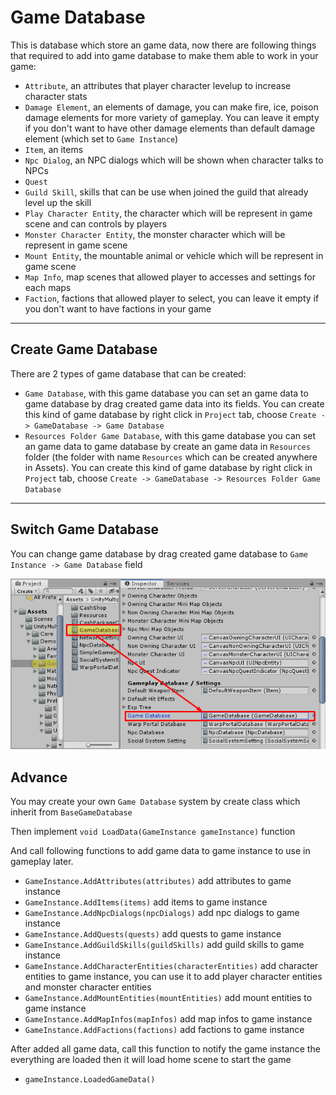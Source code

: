 # Game Database

This is database which store an game data, now there are following things that required to add into game database to make them able to work in your game:

*   `Attribute`, an attributes that player character levelup to increase character stats
*   `Damage Element`, an elements of damage, you can make fire, ice, poison damage elements for more variety of gameplay. You can leave it empty if you don't want to have other damage elements than default damage element (which set to `Game Instance`)
*   `Item`, an items
*   `Npc Dialog`, an NPC dialogs which will be shown when character talks to NPCs
*   `Quest`
*   `Guild Skill`, skills that can be use when joined the guild that already level up the skill
*   `Play Character Entity`, the character which will be represent in game scene and can controls by players
*   `Monster Character Entity`, the monster character which will be represent in game scene
*   `Mount Entity`, the mountable animal or vehicle which will be represent in game scene
*   `Map Info`, map scenes that allowed player to accesses and settings for each maps
*   `Faction`, factions that allowed player to select, you can leave it empty if you don't want to have factions in your game

* * *

## Create Game Database

There are 2 types of game database that can be created:

*   `Game Database`, with this game database you can set an game data to game database by drag created game data into its fields. You can create this kind of game database by right click in `Project` tab, choose `Create -> GameDatabase -> Game Database`
*   `Resources Folder Game Database`, with this game database you can set an game data to game database by create an game data in `Resources` folder (the folder with name `Resources` which can be created anywhere in Assets). You can create this kind of game database by right click in `Project` tab, choose `Create -> GameDatabase -> Resources Folder Game Database`

* * *

## Switch Game Database

You can change game database by drag created game database to `Game Instance -> Game Database` field

![](../images/103/001.png)

## Advance

You may create your own `Game Database` system by create class which inherit from `BaseGameDatabase` 

Then implement `void LoadData(GameInstance gameInstance)` function

And call following functions to add game data to game instance to use in gameplay later.

*   `GameInstance.AddAttributes(attributes)` add attributes to game instance
*   `GameInstance.AddItems(items)` add items to game instance
*   `GameInstance.AddNpcDialogs(npcDialogs)` add npc dialogs to game instance
*   `GameInstance.AddQuests(quests)` add quests to game instance
*   `GameInstance.AddGuildSkills(guildSkills)` add guild skills to game instance
*   `GameInstance.AddCharacterEntities(characterEntities)` add character entities to game instance, you can use it to add player character entities and monster character entities
*   `GameInstance.AddMountEntities(mountEntities)` add mount entities to game instance
*   `GameInstance.AddMapInfos(mapInfos)` add map infos to game instance
*   `GameInstance.AddFactions(factions)` add factions to game instance

After added all game data, call this function to notify the game instance the everything are loaded then it will load home scene to start the game

*   `gameInstance.LoadedGameData()`